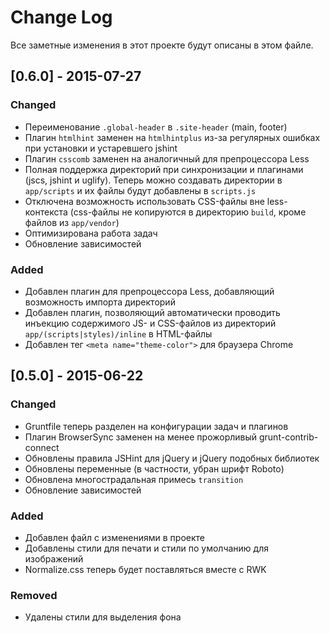 # Change Log
Все заметные изменения в этот проекте будут описаны в этом файле.

## [0.6.0] - 2015-07-27
### Changed
 - Переименование `.global-header` в `.site-header` (main, footer)
 - Плагин `htmlhint` заменен на `htmlhintplus` из-за регулярных ошибках при установки и устаревшего jshint
 - Плагин `csscomb` заменен на аналогичный для препроцессора Less
 - Полная поддержка директорий при синхронизации и плагинами (jscs, jshint и uglify). Теперь можно создавать директории в `app/scripts` и их файлы будут добавлены в `scripts.js`
 - Отключена возможность использовать CSS-файлы вне less-контекста (css-файлы не копируются в директорию `build`, кроме файлов из `app/vendor`)
 - Оптимизирована работа задач
 - Обновление зависимостей

### Added
 - Добавлен плагин для препроцессора Less, добавляющий возможность импорта директорий
 - Добавлен плагин, позволяющий автоматически проводить инъекцию содержимого JS- и CSS-файлов из директорий `app/(scripts|styles)/inline` в HTML-файлы
 - Добавлен тег `<meta name="theme-color">` для браузера Chrome

## [0.5.0] - 2015-06-22
### Changed
 - Gruntfile теперь разделен на конфигурации задач и плагинов
 - Плагин BrowserSync заменен на менее прожорливый grunt-contrib-connect
 - Обновлены правила JSHint для jQuery и jQuery подобных библиотек
 - Обновлены переменные (в частности, убран шрифт Roboto)
 - Обновлена многострадальная примесь `transition`
 - Обновление зависимостей

### Added
 - Добавлен файл с изменениями в проекте
 - Добавлены стили для печати и стили по умолчанию для изображений
 - Normalize.css теперь будет поставляться вместе с RWK

### Removed
 - Удалены стили для выделения фона
